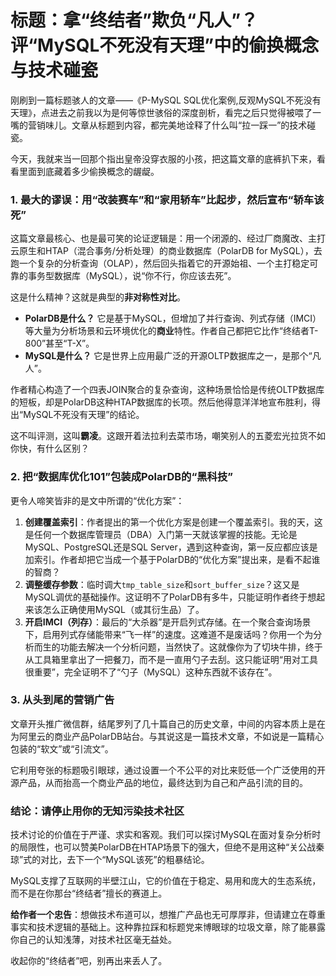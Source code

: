 # 标题：拿“终结者”欺负“凡人”？评“MySQL不死没有天理”中的偷换概念与技术碰瓷

刚刷到一篇标题骇人的文章——《P-MySQL SQL优化案例,反观MySQL不死没有天理》，点进去之前我以为是何等惊世骇俗的深度剖析，看完之后只觉得被喂了一嘴的营销味儿。文章从标题到内容，都完美地诠释了什么叫“拉一踩一”的技术碰瓷。

今天，我就来当一回那个指出皇帝没穿衣服的小孩，把这篇文章的底裤扒下来，看看里面到底藏着多少偷换概念的龌龊。

### 1. 最大的谬误：用“改装赛车”和“家用轿车”比起步，然后宣布“轿车该死”

这篇文章最核心、也是最可笑的论证逻辑是：用一个闭源的、经过厂商魔改、主打云原生和HTAP（混合事务/分析处理）的商业数据库（PolarDB for MySQL），去跑一个复杂的分析查询（OLAP），然后回头指着它的开源始祖、一个主打稳定可靠的事务型数据库（MySQL），说“你不行，你应该去死”。

这是什么精神？这就是典型的**非对称性对比**。

* **PolarDB是什么？** 它是基于MySQL，但增加了并行查询、列式存储（IMCI）等大量为分析场景和云环境优化的**商业**特性。作者自己都把它比作“终结者T-800”甚至“T-X”。
* **MySQL是什么？** 它是世界上应用最广泛的开源OLTP数据库之一，是那个“凡人”。

作者精心构造了一个四表JOIN聚合的复杂查询，这种场景恰恰是传统OLTP数据库的短板，却是PolarDB这种HTAP数据库的长项。然后他得意洋洋地宣布胜利，得出“MySQL不死没有天理”的结论。

这不叫评测，这叫**霸凌**。这跟开着法拉利去菜市场，嘲笑别人的五菱宏光拉货不如你快，有什么区别？

### 2. 把“数据库优化101”包装成PolarDB的“黑科技”

更令人啼笑皆非的是文中所谓的“优化方案”：

1.  **创建覆盖索引**：作者提出的第一个优化方案是创建一个覆盖索引。我的天，这是任何一个数据库管理员（DBA）入门第一天就该掌握的技能。无论是MySQL、PostgreSQL还是SQL Server，遇到这种查询，第一反应都应该是加索引。作者却把它当成一个基于PolarDB的“优化方案”提出来，是看不起谁的智商？
2.  **调整缓存参数**：临时调大`tmp_table_size`和`sort_buffer_size`？这又是MySQL调优的基础操作。这证明不了PolarDB有多牛，只能证明作者终于想起来该怎么正确使用MySQL（或其衍生品）了。
3.  **开启IMCI（列存）**：最后的“大杀器”是开启列式存储。在一个聚合查询场景下，启用列式存储能带来“飞一样”的速度。这难道不是废话吗？你用一个为分析而生的功能去解决一个分析问题，当然快了。这就像你为了切块牛排，终于从工具箱里拿出了一把餐刀，而不是一直用勺子去刮。这只能证明“用对工具很重要”，完全证明不了“勺子（MySQL）这种东西就不该存在”。

### 3. 从头到尾的营销广告

文章开头推广微信群，结尾罗列了几十篇自己的历史文章，中间的内容本质上是在为阿里云的商业产品PolarDB站台。与其说这是一篇技术文章，不如说是一篇精心包装的“软文”或“引流文”。

它利用夸张的标题吸引眼球，通过设置一个不公平的对比来贬低一个广泛使用的开源产品，从而抬高一个商业产品的地位，最终达到为自己和产品引流的目的。

### 结论：请停止用你的无知污染技术社区

技术讨论的价值在于严谨、求实和客观。我们可以探讨MySQL在面对复杂分析时的局限性，也可以赞美PolarDB在HTAP场景下的强大，但绝不是用这种“关公战秦琼”式的对比，去下一个“MySQL该死”的粗暴结论。

MySQL支撑了互联网的半壁江山，它的价值在于稳定、易用和庞大的生态系统，而不是在你那台“终结者”擅长的赛道上。

**给作者一个忠告**：想做技术布道可以，想推广产品也无可厚厚非，但请建立在尊重事实和技术逻辑的基础上。这种靠拉踩和标题党来博眼球的垃圾文章，除了能暴露你自己的认知浅薄，对技术社区毫无益处。

收起你的“终结者”吧，别再出来丢人了。
